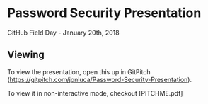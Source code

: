 # Password Security Presentation

GitHub Field Day - January 20th, 2018

## Viewing

To view the presentation, open this up in GitPitch (https://gitpitch.com/jonluca/Password-Security-Presentation).

To view it in non-interactive mode, checkout [PITCHME.pdf]